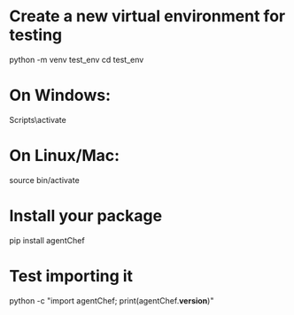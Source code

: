 # Create a new virtual environment for testing
python -m venv test_env
cd test_env
# On Windows:
Scripts\activate
# On Linux/Mac:
source bin/activate

# Install your package
pip install agentChef

# Test importing it
python -c "import agentChef; print(agentChef.__version__)"